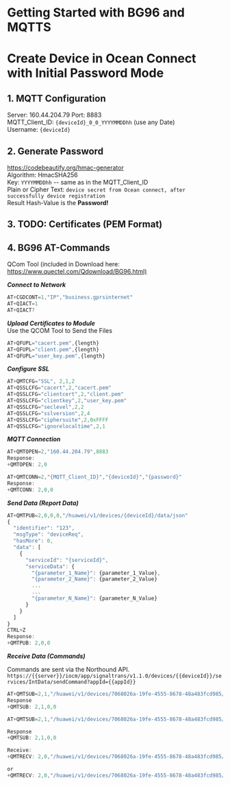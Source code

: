 
# Getting Started with BG96 and MQTTS

# Create Device in Ocean Connect with Initial Password Mode

## 1. MQTT Configuration

Server: 160.44.204.79
Port: 8883  
MQTT_Client_ID: `{deviceId}_0_0_YYYYMMDDhh`  (use any Date)  
Username: `{deviceId}`

## 2. Generate Password

   <https://codebeautify.org/hmac-generator>  
   Algorithm: HmacSHA256  
   Key: `YYYYMMDDhh` -- same as in the MQTT_Client_ID  
   Plain or Cipher Text: `device secret from Ocean connect, after successfully device registration`  
   Result Hash-Value is the **Password!**

## 3. TODO: Certificates (PEM Format)  

## 4. BG96 AT-Commands

QCom Tool (included in Download here: <https://www.quectel.com/Qdownload/BG96.html)>

***Connect to Network***

```javascript
AT+CGDCONT=1,"IP","business.gprsinternet"
AT+QIACT=1
AT+QIACT?
```

***Upload Certificates to Module***  
Use the QCOM Tool to Send the Files

```javascript
AT+QFUPL="cacert.pem",{length}
AT+QFUPL="client.pem",{length}
AT+QFUPL="user_key.pem",{length}
```

***Configure SSL***

```javascript
AT+QMTCFG="SSL", 2,1,2
AT+QSSLCFG="cacert",2,"cacert.pem"
AT+QSSLCFG="clientcert",2,"client.pem"
AT+QSSLCFG="clientkey",2,"user_key.pem"
AT+QSSLCFG="seclevel",2,2
AT+QSSLCFG="sslversion",2,4
AT+QSSLCFG="ciphersuite",2,0xFFFF
AT+QSSLCFG="ignorelocaltime",2,1
```

***MQTT Connection***

```javascript
AT+QMTOPEN=2,"160.44.204.79",8883
Response:
+QMTOPEN: 2,0

AT+QMTCONN=2,"{MQTT_Client_ID}","{deviceId}","{password}"
Response:
+QMTCONN: 2,0,0

```

***Send Data (Report Data)***  

```javascript
AT+QMTPUB=2,0,0,0,"/huawei/v1/devices/{deviceId}/data/json"
{
  "identifier": "123",
  "msgType": "deviceReq",
  "hasMore": 0,
  "data": [
    {
      "serviceId": "{serviceId}",
      "serviceData": {
        "{parameter_1_Name}": {parameter_1_Value},
        "{parameter_2_Name}": {parameter_2_Value}
        ...
        ...
        "{parameter_N_Name}": {parameter_N_Value}
      }
    }
  ]
}
CTRL+Z
Response:
+QMTPUB: 2,0,0
```

***Receive Data (Commands)***

Commands are sent via the Northound API.
`https://{{server}}/iocm/app/signaltrans/v1.1.0/devices/{{deviceId}}/services/IntData/sendCommand?appId={{appId}}`

```javascript
AT+QMTSUB=2,1,"/huawei/v1/devices/7068026a-19fe-4555-8678-48a483fcd985/command/json",0
Response
+QMTSUB: 2,1,0,0

AT+QMTSUB=2,1,"/huawei/v1/devices/7068026a-19fe-4555-8678-48a483fcd985/command/binary",0

Response
+QMTSUB: 2,1,0,0

Receive:
+QMTRECV: 2,0,"/huawei/v1/devices/7068026a-19fe-4555-8678-48a483fcd985/command/binary","{BinaryData}"

or
+QMTRECV: 2,0,"/huawei/v1/devices/7068026a-19fe-4555-8678-48a483fcd985/command/json","{JsonData}"

```
